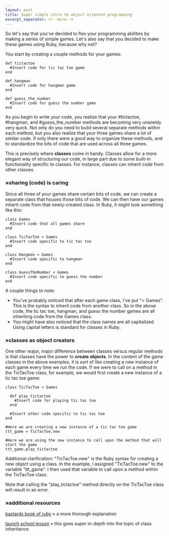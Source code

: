 ```yaml
---
layout: post
title: Super simple intro to object oriented programming
excerpt_separator: <!--more-->
---
```


So let's say that you've decided to flex your programming abilities by making a series of simple games. Let's also say that you decided to make these games using Ruby, because why not?

You start by creating a couple methods for your games:

```
def tictactoe
  #Insert code for tic tac toe game
end

def hangman
  #Insert code for hangman game
end

def guess_the_number
  #Insert code for guess the number game
end
```

As you begin to write your code, you realize that your #tictactoe, #hangman, and #guess_the_number methods are becoming very unwieldy very quick. Not only do you need to build several separate methods within each method, but you also realize that your three games share a lot of similar code. If only there were a good way to organize these methods, and to standardize the bits of code that are used across all three games.

This is precisely where **classes** come in handy. Classes allow for a more elegant way of structuring our code, in large part due to some built-in functionality specific to classes. For instance, classes can inherit code from other classes.

<!--more-->

### »sharing (code) is caring

Since all three of your games share certain bits of code, we can create a separate class that houses those bits of code. We can then have our games inherit code from that newly-created class. In Ruby, it might look something like this:

```
class Games
  #Insert code that all games share
end

class TicTacToe < Games
  #Insert code specific to tic tac toe
end

class Hangman < Games
  #Insert code specific to hangman
end

class GuessTheNumber < Games
  #Insert code specific to guess the number
end
```

A couple things to note:
* You've probably noticed that after each game class, I've put "< Games". This is the syntax to inherit code from another class. So in the above code, the tic tac toe, hangman, and guess the number games are all inheriting code from the Games class.
* You might have also noticed that the class names are all capitalized. Using capital letters is standard for classes in Ruby.

### »classes as object creators

One other major, major difference between classes versus regular methods is that classes have the power to **create objects**. In the context of the game classes in the above examples, it is sort of like creating a new instance of each game every time we run the code. If we were to call on a method in the TicTacToe class, for example, we would first create a new instance of a tic tac toe game:

```
class TicTacToe < Games
  
  def play_tictactoe
    #Insert code for playing tic tac toe
  end
  
  #Insert other code specific to tic tac toe
end

#Here we are creating a new instance of a tic tac toe game
ttt_game = TicTacToe.new

#Here we are using the new instance to call upon the method that will start the game
ttt_game.play_tictactoe
```

Additional clarification: "TicTacToe.new" is the Ruby syntax for creating a new object using a class. In the example, I assigned "TicTacToe.new" to the variable "ttt_game". I then used that variable to call upon a method within the TicTacToe class.

Note that calling the "play_tictactoe" method directly on the TicTacToe class will result in an error.

### »additional resources
[bastards book of ruby](http://ruby.bastardsbook.com/chapters/oops/) » a more thorough explanation

[launch school lesson](https://launchschool.com/books/oo_ruby/read/inheritance) » this goes super in-depth into the topic of class inheritance
